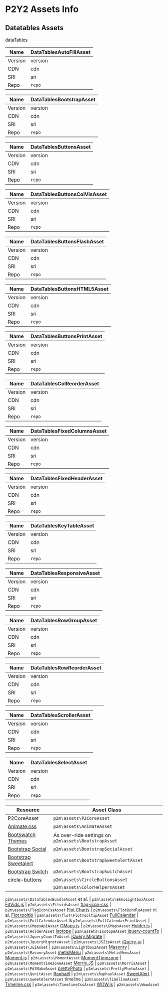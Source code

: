 P2Y2 Assets Info
================

Datatables Assets
-----------------

[dataTables](http://datatables.net)

Name    | DataTablesAutoFillAsset
------- | ---
Version | version
CDN     | cdn
SRI     | sri
Repo    | `repo`

Name    | DataTablesBootstrapAsset
------- | ---
Version | version
CDN     | cdn
SRI     | sri
Repo    | `repo`

Name    | DataTablesButtonsAsset
------- | ---
Version | version
CDN     | cdn
SRI     | sri
Repo    | `repo`

Name    | DataTablesButtonsColVisAsset
------- | ---
Version | version
CDN     | cdn
SRI     | sri
Repo    | `repo`

Name    | DataTablesButtonsFlashAsset
------- | ---
Version | version
CDN     | cdn
SRI     | sri
Repo    | `repo`

Name    | DataTablesButtonsHTML5Asset
------- | ---
Version | version
CDN     | cdn
SRI     | sri
Repo    | `repo`

Name    | DataTablesButtonsPrintAsset
------- | ---
Version | version
CDN     | cdn
SRI     | sri
Repo    | `repo`

Name    | DataTablesColReorderAsset
------- | ---
Version | version
CDN     | cdn
SRI     | sri
Repo    | `repo`

Name    | DataTablesFixedColumnsAsset
------- | ---
Version | version
CDN     | cdn
SRI     | sri
Repo    | `repo`

Name    | DataTablesFixedHeaderAsset
------- | ---
Version | version
CDN     | cdn
SRI     | sri
Repo    | `repo`

Name    | DataTablesKeyTableAsset
------- | ---
Version | version
CDN     | cdn
SRI     | sri
Repo    | `repo`

Name    | DataTablesResponsiveAsset
------- | ---
Version | version
CDN     | cdn
SRI     | sri
Repo    | `repo`

Name    | DataTablesRowGroupAsset
------- | ---
Version | version
CDN     | cdn
SRI     | sri
Repo    | `repo`

Name    | DataTablesRowReorderAsset
------- | ---
Version | version
CDN     | cdn
SRI     | sri
Repo    | `repo`

Name    | DataTablesScrollerAsset
------- | ---
Version | version
CDN     | cdn
SRI     | sri
Repo    | `repo`

Name    | DataTablesSelectAsset
------- | ---
Version | version
CDN     | cdn
SRI     | sri
Repo    | `repo`





Resource | Asset Class
----------- | -----------
P2CoreAsset | `p2m\assets\P2CoreAsset`
[Animate.css](http://daneden.github.io/animate.css/) | `p2m\assets\AnimateAsset`
[Bootswatch Themes](http://bootswatch.com) | As over-ride settings on `p2m\assets\BootstrapAsset`
[Bootstrap Social](https://lipis.github.io/bootstrap-social/) | `p2m\assets\BootstrapSocialAsset`
[Bootstrap Sweetalert](http://lipis.github.io/bootstrap-sweetalert/) | `p2m\assets\BootstrapSweetalertAsset`
[Bootstrap Switch](http://www.bootstrap-switch.org) | `p2m\assets\BootstrapSwitchAsset`
circle-buttons | `p2m\assets\CircleButtonsAsset`
[]() | `p2m\assets\ColorHelpersAsset`
 `p2m\assets\DataTablesBundleAsset` et al.
[]() | `p2m\assets\EkkoLightboxAsset`
[FitVids.js](http://fitvidsjs.com) | `p2m\assets\FitvidsAsset`
[flag-icon-css](https://lipis.github.io/flag-icon-css/) | `p2m\assets\FlagIconCssAsset`
[Flot Charts](http://www.flotcharts.org) | `p2m\assets\FlotBundleAsset` et al.
[Flot tooltip](https://github.com/krzysu/flot.tooltip) | `p2m\assets\flot\FlotTooltipAsset`
[FullCalendar](http://fullcalendar.io) | `p2m\assets\FullCalendarAsset` & `p2m\assets\FullCalendarPrintAsset`
[]() | `p2m\assets\GMapsApiAsset`
[GMaps.js](https://hpneo.github.io/gmaps/) | `p2m\assets\GMapsAsset`
[Holder.js](http://imsky.github.io/holder/) | `p2m\assets\HolderAsset`
[Isotope](http://isotope.metafizzy.co) | `p2m\assets\IsotopeAsset`
[jquery-countTo](https://github.com/mhuggins/jquery-countTo) | `p2m\assets\JqueryCountToAsset`
[jQuery Migrate](http://jquery.com) | `p2m\assets\JqueryMigrateAsset`
[]() | `p2m\assets\JSZipAsset`
[jQuery-ui](http://jqueryui.com) | `p2m\assets\JuiAsset`
[]() | `p2m\assets\Lightbox2Asset`
[Masonry](http://masonry.desandro.com) | `p2m\assets\MasonryAsset`
[metisMenu](https://github.com/onokumus/metisMenu) | `p2m\assets\MetisMenuAsset`
[Moment.js](http://momentjs.com/) | `p2m\assets\MomentAsset`
[MomentTimezone](http://momentjs.com/timezone/) | `p2m\assets\MomentTimezoneAsset`
[Morris.JS](http://morrisjs.github.io/morris.js/) | `p2m\assets\MorrisAsset`
[]() | `p2m\assets\PdfMakeAsset`
[prettyPhoto](http://www.no-margin-for-errors.com/projects/prettyphoto-jquery-lightbox-clone/) | `p2m\assets\PrettyPhotoAsset`
[]() | `p2m\assets\QunitAsset`
[Raphaël](http://raphaeljs.com) | `p2m\assets\RaphaelAsset`
[SweetAlert](http://t4t5.github.io/sweetalert/) | `p2m\assets\SweetAlertAsset`
timeline | `p2m\assets\TimelineAsset`
[Timeline.css](https://github.com/christian-fei/Timeline.css) | `p2m\assets\TimelineCssAsset`
[WOW.js](http://mynameismatthieu.com/WOW/) | `p2m\assets\WowAsset`


